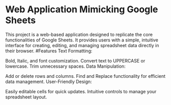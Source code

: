 # Web Application Mimicking Google Sheets
This project is a web-based application designed to replicate the core functionalities of Google Sheets. It provides users with a simple, intuitive interface for creating, editing, and managing spreadsheet data directly in their browser.
#Features
Text Formatting:

Bold, Italic, and font customization.
Convert text to UPPERCASE or lowercase.
Trim unnecessary spaces.
Data Manipulation:

Add or delete rows and columns.
Find and Replace functionality for efficient data management.
User-Friendly Design:

Easily editable cells for quick updates.
Intuitive controls to manage your spreadsheet layout.
